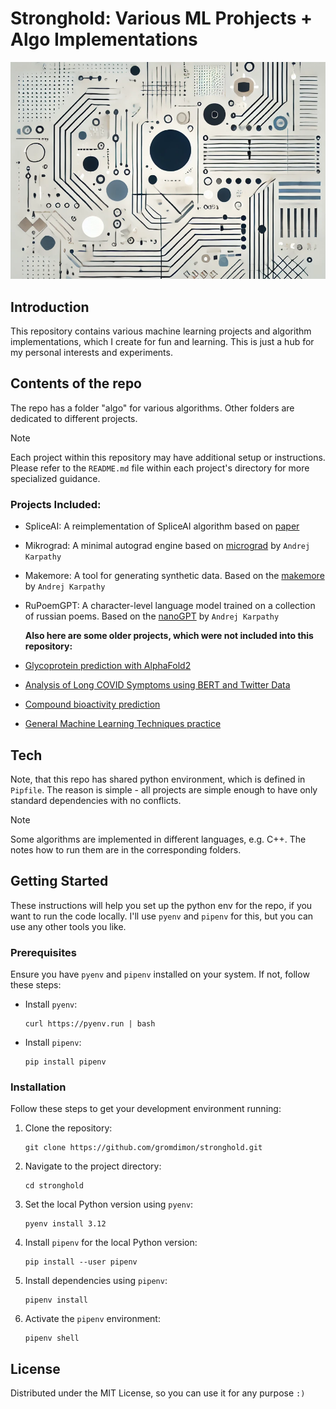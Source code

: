# Stronghold: Various ML Prohjects + Algo Implementations

![Abstract Header. Generated with DALL-E 3](assets/header.png)


## Introduction

This repository contains various machine learning projects and algorithm implementations, which I 
create for fun and learning. This is just a hub for my personal interests and experiments.

## Contents of the repo

The repo has a folder "algo" for various algorithms. Other folders are dedicated to different projects.

> [!NOTE]
> Each project within this repository may have additional setup or instructions. Please refer to the 
> `README.md` file within each project's directory for more specialized guidance.


### Projects Included:
- SpliceAI: A reimplementation of SpliceAI algorithm based on [paper](https://doi.org/10.1016/j.cell.2018.12.015)
- Mikrograd: A minimal autograd engine based on [micrograd](https://github.com/karpathy/micrograd) by `Andrej Karpathy`
- Makemore: A tool for generating synthetic data. Based on the [makemore](https://github.com/karpathy/makemore/tree/master) by `Andrej Karpathy`
- RuPoemGPT: A character-level language model trained on a collection of russian poems. Based on the [nanoGPT](https://github.com/karpathy/nanoGPT) by `Andrej Karpathy`

  **Also here are some older projects, which were not included into this repository:**
- [Glycoprotein prediction with AlphaFold2](https://github.com/gromdimon/AlphaFold_Glycoprotein)
- [Analysis of Long COVID Symptoms using BERT and Twitter Data](https://github.com/gromdimon/LongCovid)
- [Compound bioactivity prediction](https://github.com/gromdimon/Bioactivity_prediction_project)
- [General Machine Learning Techniques practice](https://github.com/gromdimon/Training--Projects)


## Tech

Note, that this repo has shared python environment, which is defined in `Pipfile`. The reason is 
simple - all projects are simple enough to have only standard dependencies with no conflicts.

> [!NOTE]
> Some algorithms are implemented in different languages, e.g. C++. 
> The notes how to run them are in the corresponding folders.


## Getting Started

These instructions will help you set up the python env for the repo, if you want to run the code 
locally. I'll use `pyenv` and `pipenv` for this, but you can use any other tools you like.

### Prerequisites

Ensure you have `pyenv` and `pipenv` installed on your system. If not, follow these steps:

- Install `pyenv`:
  ```
  curl https://pyenv.run | bash
  ```

- Install `pipenv`:
  ```
  pip install pipenv
  ```

### Installation

Follow these steps to get your development environment running:

1. Clone the repository:
   ```
   git clone https://github.com/gromdimon/stronghold.git
   ```

2. Navigate to the project directory:
   ```
   cd stronghold
   ```

3. Set the local Python version using `pyenv`:
   ```
   pyenv install 3.12
   ```

4. Install `pipenv` for the local Python version:
   ```
   pip install --user pipenv
   ```

5. Install dependencies using `pipenv`:
   ```
   pipenv install
   ```

6. Activate the `pipenv` environment:
   ```
   pipenv shell
   ```

## License

Distributed under the MIT License, so you can use it for any purpose `:)`
